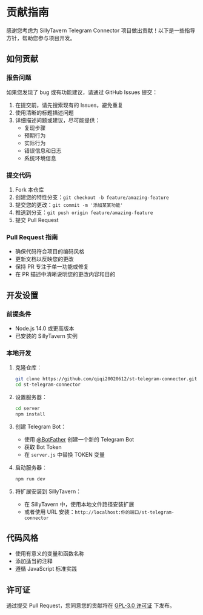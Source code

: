# 贡献指南

感谢您考虑为 SillyTavern Telegram Connector 项目做出贡献！以下是一些指导方针，帮助您参与项目开发。

## 如何贡献

### 报告问题

如果您发现了 bug 或有功能建议，请通过 GitHub Issues 提交：

1. 在提交前，请先搜索现有的 Issues，避免重复
2. 使用清晰的标题描述问题
3. 详细描述问题或建议，尽可能提供：
   - 复现步骤
   - 预期行为
   - 实际行为
   - 错误信息和日志
   - 系统环境信息

### 提交代码

1. Fork 本仓库
2. 创建您的特性分支：`git checkout -b feature/amazing-feature`
3. 提交您的更改：`git commit -m '添加某某功能'`
4. 推送到分支：`git push origin feature/amazing-feature`
5. 提交 Pull Request

### Pull Request 指南

- 确保代码符合项目的编码风格
- 更新文档以反映您的更改
- 保持 PR 专注于单一功能或修复
- 在 PR 描述中清晰说明您的更改内容和目的

## 开发设置

### 前提条件

- Node.js 14.0 或更高版本
- 已安装的 SillyTavern 实例

### 本地开发

1. 克隆仓库：
   ```bash
   git clone https://github.com/qiqi20020612/st-telegram-connector.git
   cd st-telegram-connector
   ```

2. 设置服务器：
   ```bash
   cd server
   npm install
   ```

3. 创建 Telegram Bot：
   - 使用 [@BotFather](https://t.me/BotFather) 创建一个新的 Telegram Bot
   - 获取 Bot Token
   - 在 `server.js` 中替换 TOKEN 变量

4. 启动服务器：
   ```bash
   npm run dev
   ```

5. 将扩展安装到 SillyTavern：
   - 在 SillyTavern 中，使用本地文件路径安装扩展
   - 或者使用 URL 安装：`http://localhost:你的端口/st-telegram-connector`

## 代码风格

- 使用有意义的变量和函数名称
- 添加适当的注释
- 遵循 JavaScript 标准实践

## 许可证

通过提交 Pull Request，您同意您的贡献将在 [GPL-3.0 许可证](LICENSE) 下发布。 